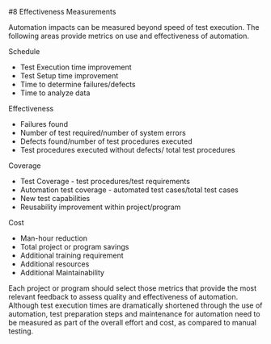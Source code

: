 #8 Effectiveness Measurements

Automation impacts can be measured beyond speed of test execution. The following areas provide metrics on use and effectiveness of automation. 

Schedule

-	Test Execution time improvement
-	Test Setup time improvement
-	Time to determine failures/defects
-	Time to analyze data

Effectiveness

-	Failures found
-	Number of test required/number of system errors
-	Defects found/number of test procedures executed
-	Test procedures executed without defects/ total test procedures

Coverage

-	Test Coverage - test procedures/test requirements 
-	Automation test coverage - automated test cases/total test cases
-	New test capabilities
-	Reusability improvement within project/program

Cost

-	Man-hour reduction
-	Total project or program savings
-	Additional training requirement
-	Additional resources
-	Additional Maintainability

Each project or program should select those metrics that provide the most relevant feedback to assess quality and effectiveness of automation. Although test 
execution times are dramatically shortened through the use of automation, test preparation steps and maintenance for automation need to be measured as part of the 
overall effort and cost, as compared to manual testing.














